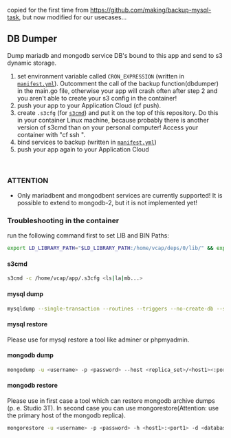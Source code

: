 copied for the first time from https://github.com/making/backup-mysql-task, but now modified for our usecases...

## DB Dumper

Dump mariadb and mongodb service DB's bound to this app and send to s3 dynamic storage.

1. set environment variable called `CRON_EXPRESSION` (written in [`manifest.yml`](manifest.yml)). Outcomment the call of the backup function(dbdumper) in the main.go file, otherwise your app will crash often after step 2 and you aren't able to create your s3 config in the container!
2. push your app to your Application Cloud (cf push).
3. create `.s3cfg` (for [`s3cmd`](http://s3tools.org/usage)) and put it on the top of this repository. Do this in your container Linux machine, because probably there is another version of s3cmd than on your personal computer! Access your container with "cf ssh <myapp>".
4. bind services to backup (written in [`manifest.yml`](manifest.yml))
5. push your app again to your Application Cloud
<br>

### ATTENTION
 - Only mariadbent and mongodbent services are currently supported! It is possible to extend to mongodb-2, but it is not implemented yet!

### Troubleshooting in the container
run the following command first to set LIB and BIN Paths:
```sh
export LD_LIBRARY_PATH="$LD_LIBRARY_PATH:/home/vcap/deps/0/lib/" && export PATH="$PATH:/home/vcap/deps/0/bin/"
```

#### s3cmd
```sh
s3cmd -c /home/vcap/app/.s3cfg <ls|la|mb...>
```

#### mysql dump
```sh
mysqldump --single-transaction --routines --triggers --no-create-db --skip-add-locks -u <username> --password=<password> -h <hostname> --databases <database>
```

#### mysql restore
Please use for mysql restore a tool like adminer or phpmyadmin.

#### mongodb dump
```sh
mongodump -u <username> -p <password> --host <replica_set>/<host1><:port1>,<host2><:port2>,<host3><:port3> -d <database> -o <path/to/folder>
```

#### mongodb restore
Please use in first case a tool which can restore mongodb archive dumps (p. e. Studio 3T). In second case you can use mongorestore(Attention: use the primary host of the mongodb replica).
```sh
mongorestore -u <username> -p <password> -h <host1>:<port1> -d <database> <path/to/folder>
```